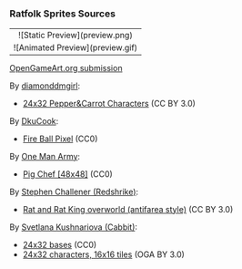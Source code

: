 ### Ratfolk Sprites Sources

<table style="border: 0px;">
  <tr style="border: 0px;">
    <td style="border: 0px; vertical-align: top; text-align: center;">
      ![Static Preview](preview.png)
    </td>
    </tr>
    <tr style="border: 0px;">
    <td style="border: 0px; vertical-align: top; text-align: center;">
      ![Animated Preview](preview.gif)
    </td>
  </tr>
</table>


[OpenGameArt.org submission](https://opengameart.org/node/82451)

By [diamonddmgirl](https://opengameart.org/users/diamonddmgirl):
- [24x32 Pepper&Carrot Characters](https://opengameart.org/node/74802) (CC BY 3.0)

By [DkuCook](https://opengameart.org/users/DkuCook):
- [Fire Ball Pixel](https://opengameart.org/node/76781) (CC0)

By [One Man Army](https://opengameart.org/user/40926):
- [Pig Chef [48x48]](https://opengameart.org/node/69527) (CC0)

By [Stephen Challener (Redshrike)](https://opengameart.org/users/Redshrike):
- [Rat and Rat King overworld (antifarea style)](https://opengameart.org/node/4031) (CC BY 3.0)

By [Svetlana Kushnariova (Cabbit)](https://opengameart.org/users/Cabbit):
- [24x32 bases](https://opengameart.org/node/24944) (CC0)
- [24x32 characters, 16x16 tiles](https://opengameart.org/node/72969) (OGA BY 3.0)
